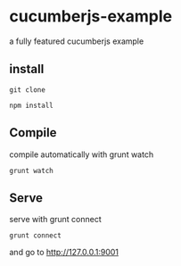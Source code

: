 cucumberjs-example
==================

a fully featured cucumberjs example

install
-------

    git clone 

    npm install

Compile
-------

compile automatically with grunt watch

    grunt watch

Serve
-----

serve with grunt connect

    grunt connect

and go to http://127.0.0.1:9001

